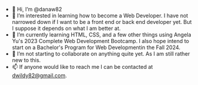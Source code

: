 - 👋 Hi, I’m @danaw82
- 👀 I’m interested in learning how to become a Web Developer. I have not narrowed down if I want to be a front end or back end developer yet. But I suppose it depends on what I am better at.
- 🌱 I’m currently learning HTML, CSS, and a few other things using Angela Yu's 2023 Complete Web Development Bootcamp. I also hope intend to start on a Bachelor's Program for Web Developmentin the Fall 2024.
- 💞️ I’m not starting to collaborate on anything quite yet. As I am still rather new to this.
- 📫 If anyone would like to reach me I can be contacted at dwildy82@gmail.com.

<!--![counter]https://eoj0qczj82j679q.m.pipedream.net-->

<!---
danaw82/danaw82 is a ✨ special ✨ repository because its `README.md` (this file) appears on your GitHub profile.
You can click the Preview link to take a look at your changes.
--->
